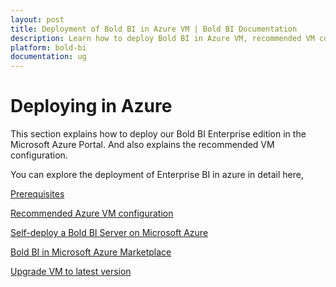 ```yaml
---
layout: post
title: Deployment of Bold BI in Azure VM | Bold BI Documentation
description: Learn how to deploy Bold BI in Azure VM, recommended VM configuration and deploy from VM image in Azure Marketplace.
platform: bold-bi
documentation: ug
---
```


# Deploying in Azure

This section explains how to deploy our Bold BI Enterprise edition in the Microsoft Azure Portal. And also explains the recommended VM configuration.

You can explore the deployment of Enterprise BI in azure in detail here,

[Prerequisites](/embedded-bi/setup/deploying-in-azure/prerequisites-azure-vm/)

[Recommended Azure VM configuration](/embedded-bi/setup/deploying-in-azure/vm-configuration/)

[Self-deploy a Bold BI Server on Microsoft Azure](/embedded-bi/setup/deploying-in-azure/self-deploy-azure-vm/)

[Bold BI in Microsoft Azure Marketplace](/embedded-bi/setup/deploying-in-azure/new-azure-vm/)

[Upgrade VM to latest version](/embedded-bi/setup/deploying-in-azure/update-azure-vm/)